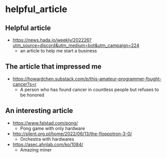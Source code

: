 # helpful_article

## Helpful article
* https://news.hada.io/weekly/202226?utm_source=discord&utm_medium=bot&utm_campaign=224
  - an article to help me start a business

## The article that impressed me
* https://howardchen.substack.com/p/this-amateur-programmer-fought-cancer?s=r
  - A person who has found cancer in countless people but refuses to be honored

## An interesting article
* https://www.falstad.com/pong/
  - Pong game with only hardware
* http://silent.org.pl/home/2022/06/13/the-floppotron-3-0/
  - Orchestra with hardwares
* https://asec.ahnlab.com/ko/1084/
  - Amazing miner
